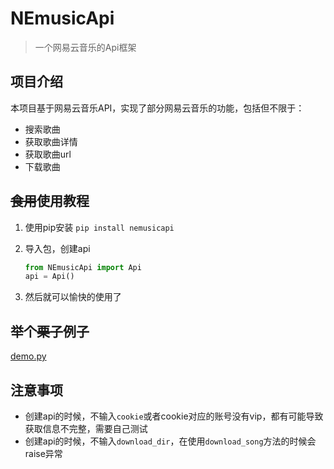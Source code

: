# NEmusicApi

> 一个网易云音乐的Api框架

## 项目介绍

本项目基于网易云音乐API，实现了部分网易云音乐的功能，包括但不限于：

- 搜索歌曲
- 获取歌曲详情
- 获取歌曲url
- 下载歌曲

## ~~食用~~使用教程

1. 使用pip安装 `pip install nemusicapi`
2. 导入包，创建api

    ```python
    from NEmusicApi import Api
    api = Api()
    ```

3. 然后就可以愉快的使用了

## 举个~~栗子~~例子

[demo.py](demo.py)

## 注意事项

- 创建api的时候，不输入`cookie`或者cookie对应的账号没有vip，都有可能导致获取信息不完整，需要自己测试
- 创建api的时候，不输入`download_dir`，在使用`download_song`方法的时候会raise异常
